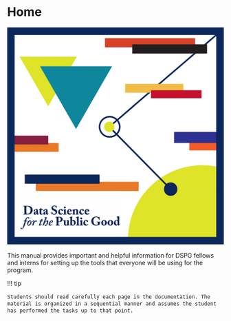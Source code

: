 # Home

![DSPG 3 State Logo](assets/img/DSPG3StateLogo.jpg)

This manual provides important and helpful information for DSPG fellows and interns for setting up the tools that everyone will be using for the program.

!!! tip

    Students should read carefully each page in the documentation. The material is organized in a sequential manner and assumes the student has performed the tasks up to that point.
